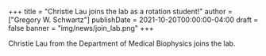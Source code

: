 +++
title = "Christie Lau joins the lab as a rotation student!"
author = ["Gregory W. Schwartz"]
publishDate = 2021-10-20T00:00:00-04:00
draft = false
banner = "img/news/join_lab.png"
+++

Christie Lau from the Department of Medical Biophysics joins the lab.

